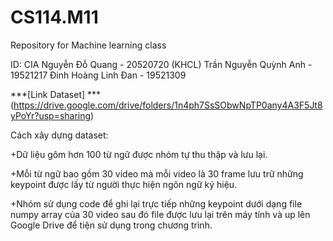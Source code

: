 # CS114.M11
Repository for Machine learning class

ID: CIA
Nguyễn Đỗ Quang - 20520720 (KHCL)
Trần Nguyễn Quỳnh Anh - 19521217
Đinh Hoàng Linh Đan - 19521309

***[Link Dataset] ***(https://drive.google.com/drive/folders/1n4ph7SsSObwNpTP0any4A3F5Jt8yPoYr?usp=sharing)

Cách xây dựng dataset:

+Dữ liệu gôm hơn 100 từ ngữ được nhóm tự thu thập và lưu lại.

+Mỗi từ ngữ bao gồm 30 video mà mỗi video là 30 frame lưu trữ những keypoint được lấy từ người thực hiện ngôn ngữ ký hiệu.

+Nhóm sử dụng code để ghi lại trực tiếp những keypoint dưới dạng file numpy array của 30 video sau đó file được lưu lại trên máy tính và up lên Google Drive để tiện sử dụng trong chương trình.
